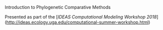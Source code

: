 Introduction to Phylogenetic Comparative Methods

Presented as part of the [*IDEAS Computational Modeling Workshop 2018*]
(http://ideas.ecology.uga.edu/computational-summer-workshop.html)